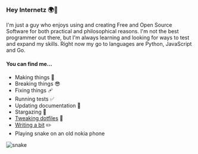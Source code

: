 ### Hey Internetz 🌍👋

I'm just a guy who enjoys using and creating Free and Open Source Software for both practical and philosophical reasons.
I'm not the best programmer out there, but I'm always learning and looking for ways to test and expand my skills.
Right now my go to languages are Python, JavaScript and Go.

#### You can find me...

- Making things 🧰
- Breaking things 😎
- Fixing things 🩹
- Running tests ✅
- Updating documentation 📝
- Stargazing 🌟
- [Tweaking dotfiles](https://github.com/lemonase/dotfiles) 📁
- [Writing a bit](https://jamesdixon.dev/posts/) ✏️
- Playing snake on an old nokia phone

![snake](https://media1.tenor.com/images/4231a4c29615c3a8e142a67ea6f41264/tenor.gif?itemid=7243604)
